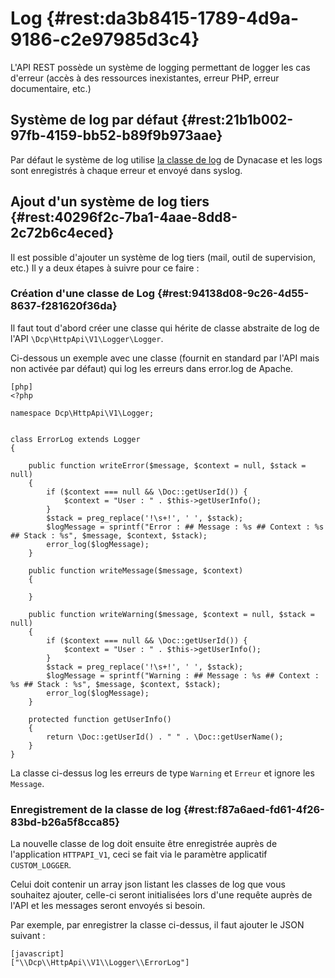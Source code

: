 # Log {#rest:da3b8415-1789-4d9a-9186-c2e97985d3c4}

L'API REST possède un système de logging permettant de logger les cas d'erreur (accès à des ressources inexistantes,
erreur PHP, erreur documentaire, etc.)

## Système de log par défaut {#rest:21b1b002-97fb-4159-bb52-b89f9b973aae}

Par défaut le système de log utilise [la classe de log][core_log] de Dynacase et les logs sont enregistrés à chaque 
erreur et envoyé dans syslog.

## Ajout d'un système de log tiers {#rest:40296f2c-7ba1-4aae-8dd8-2c72b6c4eced}

Il est possible d'ajouter un système de log tiers (mail, outil de supervision, etc.) Il y a deux étapes à suivre pour
ce faire :

### Création d'une classe de Log {#rest:94138d08-9c26-4d55-8637-f281620f36da}

Il faut tout d'abord créer une classe qui hérite de classe abstraite de log de l'API `\Dcp\HttpApi\V1\Logger\Logger`.

Ci-dessous un exemple avec une classe (fournit en standard par l'API mais non activée par défaut) qui log les erreurs
dans error.log de Apache.

    [php]
    <?php
    
    namespace Dcp\HttpApi\V1\Logger;
    
    
    class ErrorLog extends Logger
    {
    
        public function writeError($message, $context = null, $stack = null)
        {
            if ($context === null && \Doc::getUserId()) {
                $context = "User : " . $this->getUserInfo();
            }
            $stack = preg_replace('!\s+!', ' ', $stack);
            $logMessage = sprintf("Error : ## Message : %s ## Context : %s ## Stack : %s", $message, $context, $stack);
            error_log($logMessage);
        }
    
        public function writeMessage($message, $context)
        {
    
        }
    
        public function writeWarning($message, $context = null, $stack = null)
        {
            if ($context === null && \Doc::getUserId()) {
                $context = "User : " . $this->getUserInfo();
            }
            $stack = preg_replace('!\s+!', ' ', $stack);
            $logMessage = sprintf("Warning : ## Message : %s ## Context : %s ## Stack : %s", $message, $context, $stack);
            error_log($logMessage);
        }
    
        protected function getUserInfo()
        {
            return \Doc::getUserId() . " " . \Doc::getUserName();
        }
    } 

La classe ci-dessus log les erreurs de type `Warning` et `Erreur` et ignore les `Message`.

### Enregistrement de la classe de log {#rest:f87a6aed-fd61-4f26-83bd-b26a5f8cca85}

La nouvelle classe de log doit ensuite être enregistrée auprès de l'application `HTTPAPI_V1`, ceci se fait via le
paramètre applicatif `CUSTOM_LOGGER`.

Celui doit contenir un array json listant les classes de log que vous souhaitez ajouter, celle-ci seront initialisées
lors d'une requête auprès de l'API et les messages seront envoyés si besoin.

Par exemple, par enregistrer la classe ci-dessus, il faut ajouter le JSON suivant :

    [javascript]
    ["\\Dcp\\HttpApi\\V1\\Logger\\ErrorLog"]

[core_log]: http://docs.anakeen.com/dynacase/3.2/dynacase-doc-core-reference/website/book//core-ref:2b8f4534-e749-46ba-b69e-afaa470c4b5c.html
